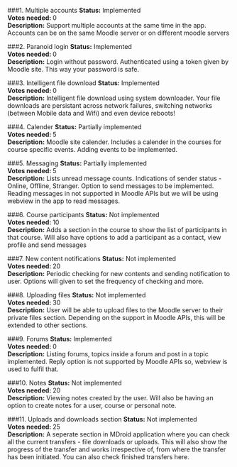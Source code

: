 ###1. Multiple accounts
  <b>Status:</b> Implemented<br/>
  <b> Votes needed: </b> 0 <br/>
  <b>Description:</b> Support multiple accounts at the same time in the app. Accounts can be on the same Moodle server or on different moodle servers

###2. Paranoid login
  <b>Status:</b> Implemented<br/>
  <b> Votes needed: </b> 0 <br/>
  <b>Description:</b> Login without password. Authenticated using a token given by Moodle site. This way your password is safe.

###3. Intelligent file download
  <b>Status:</b> Implemented<br/>
  <b> Votes needed: </b> 0 <br/>
  <b>Description:</b> Intelligent file download using system downloader. Your file downloads are persistant across network failures, switching networks (between Mobile data and Wifi) and even device reboots!

###4. Calender
  <b>Status:</b> Partially implemented<br/>
  <b> Votes needed: </b> 5 <br/>
  <b>Description:</b> Moodle site calender. Includes a calender in the courses for course specific events. Adding events to be implemented.

###5. Messaging
  <b>Status:</b> Partially implemented<br/>
  <b> Votes needed: </b> 5 <br/>
  <b>Description:</b> Lists unread message counts. Indications of sender status - Online, Offline, Stranger. Option to send messages to be implemented. Reading messages in not supported in Moodle APIs but we will be using webview in the app to read messages.

###6. Course participants
  <b>Status:</b> Not implemented<br/>
  <b> Votes needed: </b> 10 <br/>
  <b>Description:</b> Adds a section in the course to show the list of participants in that course. Will also have options to add a participant as a contact, view profile and send messages

###7. New content notifications
  <b>Status:</b> Not implemented<br/>
  <b> Votes needed: </b> 20 <br/>
  <b>Description:</b> Periodic checking for new contents and sending notification to user. Options will given to set the frequency of checking and more.

###8. Uploading files
  <b>Status:</b> Not implemented<br/>
  <b> Votes needed: </b> 30 <br/>
  <b>Description:</b> User will be able to upload files to the Moodle server to their private files section. Depending on the support in Moodle APIs, this will be extended to other sections.

###9. Forums
  <b>Status:</b> Implemented<br/>
  <b> Votes needed: </b> 0 <br/>
  <b>Description:</b> Listing forums, topics inside a forum and post in a topic implemented. Reply option is not supported by Moodle APIs so, webview is used to fulfil that.

###10. Notes
  <b>Status:</b> Not implemented<br/>
  <b> Votes needed: </b> 20 <br/>
  <b>Description:</b> Viewing notes created by the user. Will also be having an option to create notes for a user, course or personal note.
  
###11. Uploads and downloads section
  <b>Status:</b> Not implemented<br/>
  <b> Votes needed: </b> 25 <br/>
  <b>Description:</b> A seperate section in MDroid application where you can check all the current transfers - file downloads or uploads. This will also show the progress of the transfer and works irrespective of, from where the transfer has been initiated. You can also check finished transfers here.
